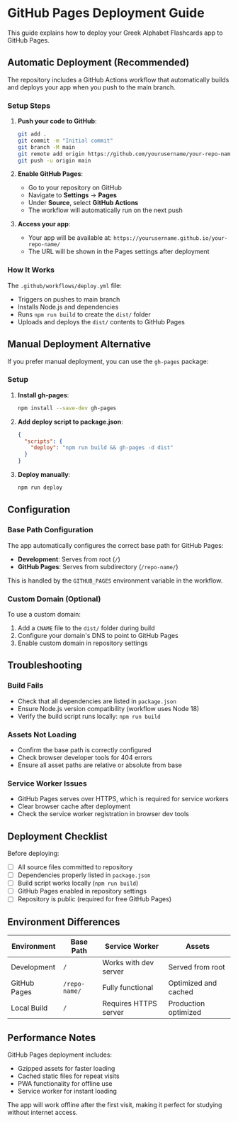 # GitHub Pages Deployment Guide

This guide explains how to deploy your Greek Alphabet Flashcards app to GitHub Pages.

## Automatic Deployment (Recommended)

The repository includes a GitHub Actions workflow that automatically builds and deploys your app when you push to the main branch.

### Setup Steps

1. **Push your code to GitHub**:
   ```bash
   git add .
   git commit -m "Initial commit"
   git branch -M main
   git remote add origin https://github.com/yourusername/your-repo-name.git
   git push -u origin main
   ```

2. **Enable GitHub Pages**:
   - Go to your repository on GitHub
   - Navigate to **Settings** → **Pages**
   - Under **Source**, select **GitHub Actions**
   - The workflow will automatically run on the next push

3. **Access your app**:
   - Your app will be available at: `https://yourusername.github.io/your-repo-name/`
   - The URL will be shown in the Pages settings after deployment

### How It Works

The `.github/workflows/deploy.yml` file:
- Triggers on pushes to main branch
- Installs Node.js and dependencies
- Runs `npm run build` to create the `dist/` folder
- Uploads and deploys the `dist/` contents to GitHub Pages

## Manual Deployment Alternative

If you prefer manual deployment, you can use the `gh-pages` package:

### Setup

1. **Install gh-pages**:
   ```bash
   npm install --save-dev gh-pages
   ```

2. **Add deploy script to package.json**:
   ```json
   {
     "scripts": {
       "deploy": "npm run build && gh-pages -d dist"
     }
   }
   ```

3. **Deploy manually**:
   ```bash
   npm run deploy
   ```

## Configuration

### Base Path Configuration

The app automatically configures the correct base path for GitHub Pages:

- **Development**: Serves from root (`/`)
- **GitHub Pages**: Serves from subdirectory (`/repo-name/`)

This is handled by the `GITHUB_PAGES` environment variable in the workflow.

### Custom Domain (Optional)

To use a custom domain:

1. Add a `CNAME` file to the `dist/` folder during build
2. Configure your domain's DNS to point to GitHub Pages
3. Enable custom domain in repository settings

## Troubleshooting

### Build Fails
- Check that all dependencies are listed in `package.json`
- Ensure Node.js version compatibility (workflow uses Node 18)
- Verify the build script runs locally: `npm run build`

### Assets Not Loading
- Confirm the base path is correctly configured
- Check browser developer tools for 404 errors
- Ensure all asset paths are relative or absolute from base

### Service Worker Issues
- GitHub Pages serves over HTTPS, which is required for service workers
- Clear browser cache after deployment
- Check the service worker registration in browser dev tools

## Deployment Checklist

Before deploying:

- [ ] All source files committed to repository
- [ ] Dependencies properly listed in `package.json`
- [ ] Build script works locally (`npm run build`)
- [ ] GitHub Pages enabled in repository settings
- [ ] Repository is public (required for free GitHub Pages)

## Environment Differences

| Environment  | Base Path     | Service Worker        | Assets               |
| ------------ | ------------- | --------------------- | -------------------- |
| Development  | `/`           | Works with dev server | Served from root     |
| GitHub Pages | `/repo-name/` | Fully functional      | Optimized and cached |
| Local Build  | `/`           | Requires HTTPS server | Production optimized |

## Performance Notes

GitHub Pages deployment includes:
- Gzipped assets for faster loading
- Cached static files for repeat visits
- PWA functionality for offline use
- Service worker for instant loading

The app will work offline after the first visit, making it perfect for studying without internet access.